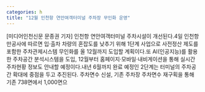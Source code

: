 ```yaml
---
categories: h
title: "12월 인천항 연안여객터미널 주차장 무인화 운영"
---
```

[미디어인천신문 문종권 기자] 인천항 연안여객터미널 주차시설이 개선된다.4일 인천항만공사에 따르면 입·출차 차량의 혼잡도를 낮추기 위해 1단계 사업으로 사전정산 제도를 포함한 주차관제시스템 무인화를 올 12월까지 도입할 계획이다.또 AI(인공지능)를 활용한 주차공간 분석시스템을 도입, 12월부터 홈페이지·모바일·내비게이션을 통해 실시간 주차현황 정보도 안내할 예정이다.내년 6월까지 완료 예정인 2단계는 터미널의 주차공간 확대에 중점을 두고 추진된다. 주차면수 신설, 기존 주차장 주차면수 재구획을 통해 기존 738면에서 1,000면으